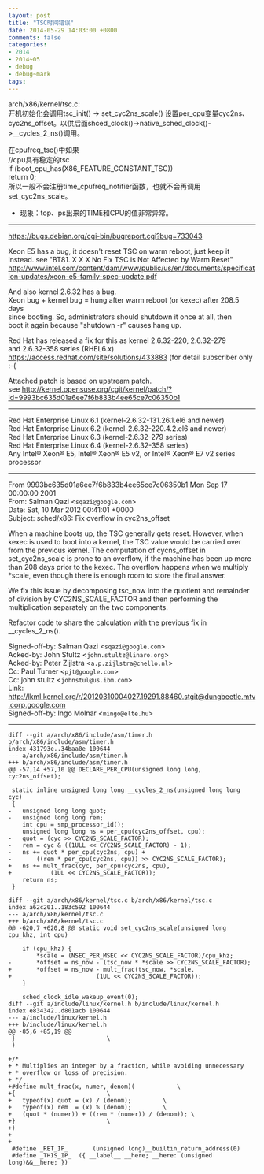 ```yaml
---
layout: post
title: "TSC时间错误"
date: 2014-05-29 14:03:00 +0800
comments: false
categories:
- 2014
- 2014~05
- debug
- debug~mark
tags:
---
```

arch/x86/kernel/tsc.c:  
  开机初始化会调用tsc_init() -> set_cyc2ns_scale() 设置per_cpu变量cyc2ns、cyc2ns_offset。以供后面shced_clock()->native_sched_clock()->__cycles_2_ns()调用。

在cpufreq_tsc()中如果  
   //cpu具有稳定的tsc   
    if (boot_cpu_has(X86_FEATURE_CONSTANT_TSC))   
        return 0;  
  所以一般不会注册time_cpufreq_notifier函数，也就不会再调用set_cyc2ns_scale。  

* 现象：top、ps出来的TIME和CPU的值非常异常。

-------------

https://bugs.debian.org/cgi-bin/bugreport.cgi?bug=733043

Xeon E5 has a bug, it doesn't reset TSC on warm reboot, just keep it instead.
 see "BT81. X X X No Fix TSC is Not Affected by Warm Reset" http://www.intel.com/content/dam/www/public/us/en/documents/specification-updates/xeon-e5-family-spec-update.pdf  

 And also kernel 2.6.32 has a bug.  
 Xeon bug + kernel bug = hung after warm reboot (or kexec) after 208.5 days  
 since booting. So, administrators should shutdown it once at all, then  
 boot it again because "shutdown -r" causes hang up. 

 Red Hat has released a fix for this as kernel 2.6.32-220, 2.6.32-279  
 and 2.6.32-358 series (RHEL6.x) https://access.redhat.com/site/solutions/433883 (for detail subscriber only :-(  

 Attached patch is based on upstream patch.  
 see http://kernel.opensuse.org/cgit/kernel/patch/?id=9993bc635d01a6ee7f6b833b4ee65ce7c06350b1



--------

  Red Hat Enterprise Linux 6.1 (kernel-2.6.32-131.26.1.el6 and newer)  
  Red Hat Enterprise Linux 6.2 (kernel-2.6.32-220.4.2.el6 and newer)  
  Red Hat Enterprise Linux 6.3 (kernel-2.6.32-279 series)  
  Red Hat Enterprise Linux 6.4 (kernel-2.6.32-358 series)  
  Any Intel® Xeon® E5, Intel® Xeon® E5 v2, or Intel® Xeon® E7 v2 series processor  

-------

From 9993bc635d01a6ee7f6b833b4ee65ce7c06350b1 Mon Sep 17 00:00:00 2001  
From: Salman Qazi <`sqazi@google.com`>  
Date: Sat, 10 Mar 2012 00:41:01 +0000  
Subject: sched/x86: Fix overflow in cyc2ns_offset  

When a machine boots up, the TSC generally gets reset.  However,
when kexec is used to boot into a kernel, the TSC value would be
carried over from the previous kernel.  The computation of
cycns_offset in set_cyc2ns_scale is prone to an overflow, if the
machine has been up more than 208 days prior to the kexec.  The
overflow happens when we multiply *scale, even though there is
enough room to store the final answer.

We fix this issue by decomposing tsc_now into the quotient and
remainder of division by CYC2NS_SCALE_FACTOR and then performing
the multiplication separately on the two components.

Refactor code to share the calculation with the previous
fix in __cycles_2_ns().

Signed-off-by: Salman Qazi <`sqazi@google.com`>  
Acked-by: John Stultz <`john.stultz@linaro.org`>  
Acked-by: Peter Zijlstra <`a.p.zijlstra@chello.nl`>  
Cc: Paul Turner <`pjt@google.com`>  
Cc: john stultz <`johnstul@us.ibm.com`>  
Link: http://lkml.kernel.org/r/20120310004027.19291.88460.stgit@dungbeetle.mtv.corp.google.com  
Signed-off-by: Ingo Molnar <`mingo@elte.hu`>  

-------

```
diff --git a/arch/x86/include/asm/timer.h b/arch/x86/include/asm/timer.h
index 431793e..34baa0e 100644
--- a/arch/x86/include/asm/timer.h
+++ b/arch/x86/include/asm/timer.h
@@ -57,14 +57,10 @@ DECLARE_PER_CPU(unsigned long long, cyc2ns_offset);
 
 static inline unsigned long long __cycles_2_ns(unsigned long long cyc)
 {
-	unsigned long long quot;
-	unsigned long long rem;
 	int cpu = smp_processor_id();
 	unsigned long long ns = per_cpu(cyc2ns_offset, cpu);
-	quot = (cyc >> CYC2NS_SCALE_FACTOR);
-	rem = cyc & ((1ULL << CYC2NS_SCALE_FACTOR) - 1);
-	ns += quot * per_cpu(cyc2ns, cpu) +
-		((rem * per_cpu(cyc2ns, cpu)) >> CYC2NS_SCALE_FACTOR);
+	ns += mult_frac(cyc, per_cpu(cyc2ns, cpu),
+			(1UL << CYC2NS_SCALE_FACTOR));
 	return ns;
 }
 
diff --git a/arch/x86/kernel/tsc.c b/arch/x86/kernel/tsc.c
index a62c201..183c592 100644
--- a/arch/x86/kernel/tsc.c
+++ b/arch/x86/kernel/tsc.c
@@ -620,7 +620,8 @@ static void set_cyc2ns_scale(unsigned long cpu_khz, int cpu)
 
 	if (cpu_khz) {
 		*scale = (NSEC_PER_MSEC << CYC2NS_SCALE_FACTOR)/cpu_khz;
-		*offset = ns_now - (tsc_now * *scale >> CYC2NS_SCALE_FACTOR);
+		*offset = ns_now - mult_frac(tsc_now, *scale,
+					     (1UL << CYC2NS_SCALE_FACTOR));
 	}
 
 	sched_clock_idle_wakeup_event(0);
diff --git a/include/linux/kernel.h b/include/linux/kernel.h
index e834342..d801acb 100644
--- a/include/linux/kernel.h
+++ b/include/linux/kernel.h
@@ -85,6 +85,19 @@
 }							\
 )
 
+/*
+ * Multiplies an integer by a fraction, while avoiding unnecessary
+ * overflow or loss of precision.
+ */
+#define mult_frac(x, numer, denom)(			\
+{							\
+	typeof(x) quot = (x) / (denom);			\
+	typeof(x) rem  = (x) % (denom);			\
+	(quot * (numer)) + ((rem * (numer)) / (denom));	\
+}							\
+)
+
+
 #define _RET_IP_		(unsigned long)__builtin_return_address(0)
 #define _THIS_IP_  ({ __label__ __here; __here: (unsigned long)&&__here; }) 
```

